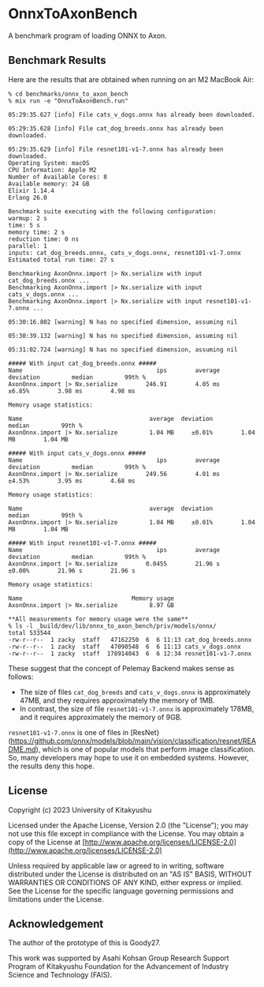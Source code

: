 # OnnxToAxonBench

A benchmark program of loading ONNX to Axon.

## Benchmark Results

Here are the results that are obtained when running on an M2 MacBook Air: 

```
% cd benchmarks/onnx_to_axon_bench 
% mix run -e "OnnxToAxonBench.run"

05:29:35.627 [info] File cats_v_dogs.onnx has already been downloaded.

05:29:35.628 [info] File cat_dog_breeds.onnx has already been downloaded.

05:29:35.629 [info] File resnet101-v1-7.onnx has already been downloaded.
Operating System: macOS
CPU Information: Apple M2
Number of Available Cores: 8
Available memory: 24 GB
Elixir 1.14.4
Erlang 26.0

Benchmark suite executing with the following configuration:
warmup: 2 s
time: 5 s
memory time: 2 s
reduction time: 0 ns
parallel: 1
inputs: cat_dog_breeds.onnx, cats_v_dogs.onnx, resnet101-v1-7.onnx
Estimated total run time: 27 s

Benchmarking AxonOnnx.import |> Nx.serialize with input cat_dog_breeds.onnx ...
Benchmarking AxonOnnx.import |> Nx.serialize with input cats_v_dogs.onnx ...
Benchmarking AxonOnnx.import |> Nx.serialize with input resnet101-v1-7.onnx ...

05:30:16.802 [warning] N has no specified dimension, assuming nil

05:30:39.132 [warning] N has no specified dimension, assuming nil

05:31:02.724 [warning] N has no specified dimension, assuming nil

##### With input cat_dog_breeds.onnx #####
Name                                      ips        average  deviation         median         99th %
AxonOnnx.import |> Nx.serialize        246.91        4.05 ms     ±6.85%        3.98 ms        4.98 ms

Memory usage statistics:

Name                                    average  deviation         median         99th %
AxonOnnx.import |> Nx.serialize         1.04 MB     ±0.01%        1.04 MB        1.04 MB

##### With input cats_v_dogs.onnx #####
Name                                      ips        average  deviation         median         99th %
AxonOnnx.import |> Nx.serialize        249.56        4.01 ms     ±4.53%        3.95 ms        4.68 ms

Memory usage statistics:

Name                                    average  deviation         median         99th %
AxonOnnx.import |> Nx.serialize         1.04 MB     ±0.01%        1.04 MB        1.04 MB

##### With input resnet101-v1-7.onnx #####
Name                                      ips        average  deviation         median         99th %
AxonOnnx.import |> Nx.serialize        0.0455        21.96 s     ±0.00%        21.96 s        21.96 s

Memory usage statistics:

Name                               Memory usage
AxonOnnx.import |> Nx.serialize         8.97 GB

**All measurements for memory usage were the same**
% ls -l _build/dev/lib/onnx_to_axon_bench/priv/models/onnx/
total 533544
-rw-r--r--  1 zacky  staff   47162250  6  6 11:13 cat_dog_breeds.onnx
-rw-r--r--  1 zacky  staff   47090548  6  6 11:13 cats_v_dogs.onnx
-rw-r--r--  1 zacky  staff  178914043  6  6 12:34 resnet101-v1-7.onnx
```

These suggest that the concept of Pelemay Backend makes sense as follows:

* The size of files `cat_dog_breeds` and `cats_v_dogs.onnx` is approximately 47MB, and they requires approximately the memory of 1MB.
* In contrast, the size of file `resnet101-v1-7.onnx` is approximately 178MB, and it requires approximately the memory of 9GB.

`resnet101-v1-7.onnx` is one of files in [ResNet}(https://github.com/onnx/models/blob/main/vision/classification/resnet/README.md), which is one of popular models that perform image classification. So, many developers may hope to use it on embedded systems. However, the results deny this hope.

## License

Copyright (c) 2023 University of Kitakyushu

Licensed under the Apache License, Version 2.0 (the "License");
you may not use this file except in compliance with the License.
You may obtain a copy of the License at [http://www.apache.org/licenses/LICENSE-2.0](http://www.apache.org/licenses/LICENSE-2.0)

Unless required by applicable law or agreed to in writing, software
distributed under the License is distributed on an "AS IS" BASIS,
WITHOUT WARRANTIES OR CONDITIONS OF ANY KIND, either express or implied.
See the License for the specific language governing permissions and
limitations under the License.

## Acknowledgement

The author of the prototype of this is Goody27.

This work was supported by Asahi Kohsan Group Research Support Program of Kitakyushu Foundation for the Advancement of Industry Science and Technology (FAIS).

